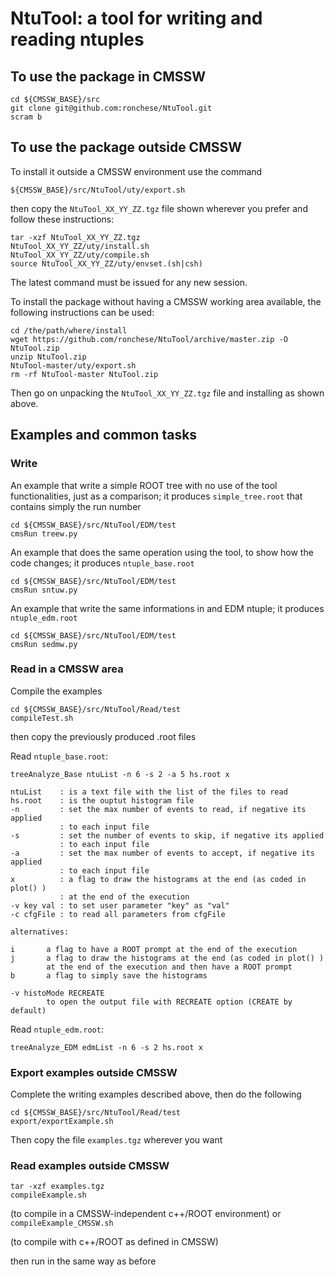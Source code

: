# NtuTool: a tool for writing and reading ntuples

## To use the package in CMSSW
```
cd ${CMSSW_BASE}/src
git clone git@github.com:ronchese/NtuTool.git
scram b
```

## To use the package outside CMSSW

To install it outside a CMSSW environment use the command 

`${CMSSW_BASE}/src/NtuTool/uty/export.sh` 

then copy the `NtuTool_XX_YY_ZZ.tgz` file shown wherever you prefer and follow these instructions:

```
tar -xzf NtuTool_XX_YY_ZZ.tgz
NtuTool_XX_YY_ZZ/uty/install.sh
NtuTool_XX_YY_ZZ/uty/compile.sh
source NtuTool_XX_YY_ZZ/uty/envset.(sh|csh)
```

The latest command must be issued for any new session. 

To install the package without having a CMSSW working area available, the following instructions can be used:

```
cd /the/path/where/install
wget https://github.com/ronchese/NtuTool/archive/master.zip -O NtuTool.zip
unzip NtuTool.zip
NtuTool-master/uty/export.sh
rm -rf NtuTool-master NtuTool.zip
```

Then go on unpacking the `NtuTool_XX_YY_ZZ.tgz` file and installing as shown above. 

## Examples and common tasks

### Write
An example that write a simple ROOT tree with no use of the tool
functionalities, just as a comparison; it produces `simple_tree.root`
that contains simply the run number
```
cd ${CMSSW_BASE}/src/NtuTool/EDM/test
cmsRun treew.py
```

An example that does the same operation using the tool, to show how 
the code changes; it produces `ntuple_base.root`
```
cd ${CMSSW_BASE}/src/NtuTool/EDM/test
cmsRun sntuw.py
```

An example that write the same informations in and EDM ntuple; 
it produces `ntuple_edm.root`
```
cd ${CMSSW_BASE}/src/NtuTool/EDM/test
cmsRun sedmw.py
```

### Read in a CMSSW area

Compile the examples
```
cd ${CMSSW_BASE}/src/NtuTool/Read/test
compileTest.sh
```
then copy the previously produced .root files

Read `ntuple_base.root`:
```
treeAnalyze_Base ntuList -n 6 -s 2 -a 5 hs.root x
```

```
ntuList    : is a text file with the list of the files to read
hs.root    : is the ouptut histogram file
-n         : set the max number of events to read, if negative its applied 
           : to each input file
-s         : set the number of events to skip, if negative its applied 
           : to each input file
-a         : set the max number of events to accept, if negative its applied 
           : to each input file
x          : a flag to draw the histograms at the end (as coded in plot() )
           : at the end of the execution
-v key val : to set user parameter "key" as "val"
-c cfgFile : to read all parameters from cfgFile

alternatives:

i       a flag to have a ROOT prompt at the end of the execution
j       a flag to draw the histograms at the end (as coded in plot() )
        at the end of the execution and then have a ROOT prompt
b       a flag to simply save the histograms

-v histoMode RECREATE
        to open the output file with RECREATE option (CREATE by default)
```

Read `ntuple_edm.root`:
```
treeAnalyze_EDM edmList -n 6 -s 2 hs.root x
```

### Export examples outside CMSSW

Complete the writing examples described above, then do the following
```
cd ${CMSSW_BASE}/src/NtuTool/Read/test
export/exportExample.sh
```

Then copy the file `examples.tgz` wherever you want

### Read examples outside CMSSW

```
tar -xzf examples.tgz
compileExample.sh
```
(to compile in a CMSSW-independent c++/ROOT environment) or
`compileExample_CMSSW.sh`

(to compile with c++/ROOT as defined in CMSSW)

then run in the same way as before

